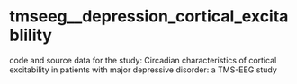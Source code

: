 # tmseeg__depression_cortical_excitablility
code and source data for the study: Circadian characteristics of cortical excitability in patients with major depressive disorder: a TMS-EEG study
